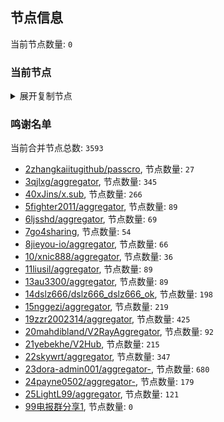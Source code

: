 
## 节点信息
当前节点数量: `0`
### 当前节点
<details>
  <summary>展开复制节点</summary>

    

</details>

### 鸣谢名单
当前合并节点总数: `3593`
- [2zhangkaiitugithub/passcro](https://github.com/zhangkaiitugithub/passcro), 节点数量: `27`
- [3qjlxg/aggregator](https://github.com/qjlxg/aggregator), 节点数量: `345`
- [40xJins/x.sub](https://github.com/0xJins/x.sub), 节点数量: `266`
- [5fighter2011/aggregator](https://github.com/fighter2011/aggregator), 节点数量: `89`
- [6ljsshd/aggregator](https://github.com/ljsshd/aggregator), 节点数量: `69`
- [7go4sharing](https://github.com/go4sharing), 节点数量: `54`
- [8jieyou-io/aggregator](https://github.com/jieyou-io/aggregator), 节点数量: `66`
- [10/xnic888/aggregator](https://github.com/xnic888/aggregator), 节点数量: `36`
- [11liusil/aggregator](https://github.com/liusil/aggregator), 节点数量: `89`
- [13au3300/aggregator](https://github.com/au3300/aggregator), 节点数量: `89`
- [14dslz666/dslz666_dslz666_ok](https://github.com/dslz666/dslz666_dslz666_ok), 节点数量: `198`
- [15nggezi/aggregator](https://github.com/nggezi/aggregator), 节点数量: `219`
- [19zzr2002314/aggregator](https://github.com/zzr2002314/aggregator), 节点数量: `425`
- [20mahdibland/V2RayAggregator](https://github.com/mahdibland/V2RayAggregator), 节点数量: `92`
- [21yebekhe/V2Hub](https://github.com/yebekhe/V2Hub), 节点数量: `215`
- [22skywrt/aggregator](https://github.com/skywrt/aggregator), 节点数量: `347`
- [23dora-admin001/aggregator-](https://github.com/dora-admin001/aggregator-), 节点数量: `680`
- [24payne0502/aggregator-](https://github.com/payne0502/aggregator-), 节点数量: `179`
- [25LightL99/aggregator](https://github.com/LightL99/aggregator), 节点数量: `121`
- [99电报群分享1](https://github.com/cdddbc/getAirport), 节点数量: `0`


